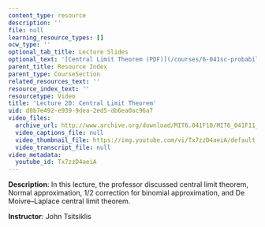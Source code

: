 ```yaml
---
content_type: resource
description: ''
file: null
learning_resource_types: []
ocw_type: ''
optional_tab_title: Lecture Slides
optional_text: '[Central Limit Theorem (PDF)](/courses/6-041sc-probabilistic-systems-analysis-and-applied-probability-fall-2013/resources/mit6_041scf13_l20)'
parent_title: Resource Index
parent_type: CourseSection
related_resources_text: ''
resource_index_text: ''
resourcetype: Video
title: 'Lecture 20: Central Limit Theorem'
uid: d0b7e492-e939-9dea-2ed5-db6ea0ac96a7
video_files:
  archive_url: http://www.archive.org/download/MIT6.041F10/MIT6_041F11_lec20_300k.mp4
  video_captions_file: null
  video_thumbnail_file: https://img.youtube.com/vi/Tx7zzD4aeiA/default.jpg
  video_transcript_file: null
video_metadata:
  youtube_id: Tx7zzD4aeiA
---
```


**Description**: In this lecture, the professor discussed central limit theorem, Normal approximation, 1/2 correction for binomial approximation, and De Moivre–Laplace central limit theorem.

**Instructor**: John Tsitsiklis